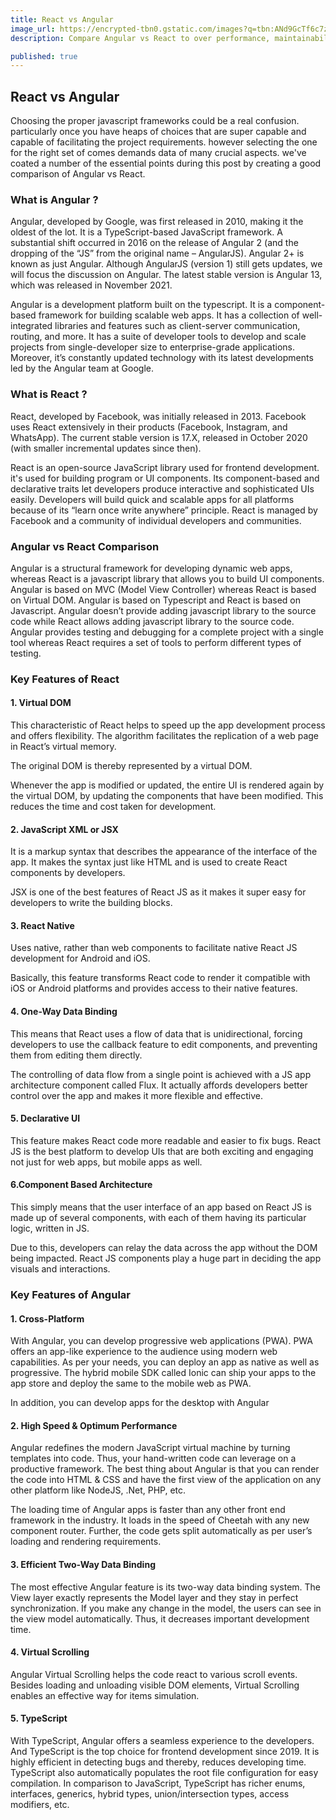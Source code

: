 ```yaml
---
title: React vs Angular
image_url: https://encrypted-tbn0.gstatic.com/images?q=tbn:ANd9GcTf6c7zX5hAfuUKEG0hxsl_rjEpMNZAQgEBsA&usqp=CAU
description: Compare Angular vs React to over performance, maintainability, learning curve, and use cases to find out which one suits your needs better.

published: true
---
```


## React vs Angular

Choosing the proper javascript frameworks could be a real confusion. particularly once you have heaps of choices that are super capable and capable of facilitating the project requirements. however selecting the one for the right set of comes demands data of many crucial aspects. we've coated a number of the essential points during this post by creating a good comparison of Angular vs React.

### What is Angular ?

Angular, developed by Google, was first released in 2010, making it the oldest of the lot. It is a TypeScript-based JavaScript framework. A substantial shift occurred in 2016 on the release of Angular 2 (and the dropping of the “JS” from the original name – AngularJS). Angular 2+ is known as just Angular. Although AngularJS (version 1) still gets updates, we will focus the discussion on Angular. The latest stable version is Angular 13, which was released in November 2021.

Angular is a development platform built on the typescript. It is a component-based framework for building scalable web apps. It has a collection of well-integrated libraries and features such as client-server communication, routing, and more. It has a suite of developer tools to develop and scale projects from single-developer size to enterprise-grade applications. Moreover, it’s constantly updated technology with its latest developments led by the Angular team at Google.

### What is React ?

React, developed by Facebook, was initially released in 2013. Facebook uses React extensively in their products (Facebook, Instagram, and WhatsApp). The current stable version is 17.X, released in October 2020 (with smaller incremental updates since then).

React is an open-source JavaScript library used for frontend development. it's used for building program or UI components. Its component-based and declarative traits let developers produce interactive and sophisticated UIs easily. Developers will build quick and scalable apps for all platforms because of its “learn once write anywhere” principle. React is managed by Facebook and a community of individual developers and communities.

### Angular vs React Comparison

Angular is a structural framework for developing dynamic web apps, whereas React is a javascript library that allows you to build UI components.
Angular is based on MVC (Model View Controller) whereas React is based on Virtual DOM.
Angular is based on Typescript and React is based on Javascript.
Angular doesn’t provide adding javascript library to the source code while React allows adding javascript library to the source code.
Angular provides testing and debugging for a complete project with a single tool whereas React requires a set of tools to perform different types of testing.

### Key Features of React

#### 1. Virtual DOM

This characteristic of React helps to speed up the app development process and offers flexibility. The algorithm facilitates the replication of a web page in React’s virtual memory.

The original DOM is thereby represented by a virtual DOM.

Whenever the app is modified or updated, the entire UI is rendered again by the virtual DOM, by updating the components that have been modified. This reduces the time and cost taken for development.

#### 2. JavaScript XML or JSX

It is a markup syntax that describes the appearance of the interface of the app. It makes the syntax just like HTML and is used to create React components by developers.

JSX is one of the best features of React JS as it makes it super easy for developers to write the building blocks.

#### 3. React Native

Uses native, rather than web components to facilitate native React JS development for Android and iOS.

Basically, this feature transforms React code to render it compatible with iOS or Android platforms and provides access to their native features.

#### 4. One-Way Data Binding

This means that React uses a flow of data that is unidirectional, forcing developers to use the callback feature to edit components, and preventing them from editing them directly.

The controlling of data flow from a single point is achieved with a JS app architecture component called Flux. It actually affords developers better control over the app and makes it more flexible and effective.

#### 5. Declarative UI

This feature makes React code more readable and easier to fix bugs. React JS is the best platform to develop UIs that are both exciting and engaging not just for web apps, but mobile apps as well.

#### 6.Component Based Architecture

This simply means that the user interface of an app based on React JS is made up of several components, with each of them having its particular logic, written in JS.

Due to this, developers can relay the data across the app without the DOM being impacted. React JS components play a huge part in deciding the app visuals and interactions.

### Key Features of Angular

#### 1. Cross-Platform

With Angular, you can develop progressive web applications (PWA). PWA offers an app-like experience to the audience using modern web capabilities. As per your needs, you can deploy an app as native as well as progressive. The hybrid mobile SDK called Ionic can ship your apps to the app store and deploy the same to the mobile web as PWA.

In addition, you can develop apps for the desktop with Angular

#### 2. High Speed & Optimum Performance

Angular redefines the modern JavaScript virtual machine by turning templates into code. Thus, your hand-written code can leverage on a productive framework. The best thing about Angular is that you can render the code into HTML & CSS and have the first view of the application on any other platform like NodeJS, .Net, PHP, etc.

The loading time of Angular apps is faster than any other front end framework in the industry. It loads in the speed of Cheetah with any new component router. Further, the code gets split automatically as per user’s loading and rendering requirements.

#### 3. Efficient Two-Way Data Binding

The most effective Angular feature is its two-way data binding system. The View layer exactly represents the Model layer and they stay in perfect synchronization. If you make any change in the model, the users can see in the view model automatically. Thus, it decreases important development time.

#### 4. Virtual Scrolling

Angular Virtual Scrolling helps the code react to various scroll events. Besides loading and unloading visible DOM elements, Virtual Scrolling enables an effective way for items simulation.

#### 5. TypeScript

With TypeScript, Angular offers a seamless experience to the developers. And TypeScript is the top choice for frontend development since 2019. It is highly efficient in detecting bugs and thereby, reduces developing time. TypeScript also automatically populates the root file configuration for easy compilation. In comparison to JavaScript, TypeScript has richer enums, interfaces, generics, hybrid types, union/intersection types, access modifiers, etc.
